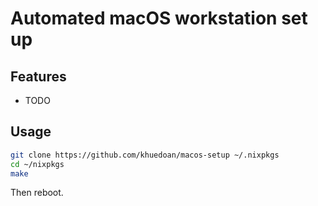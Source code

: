 # Automated macOS workstation set up

## Features

- TODO

## Usage

```sh
git clone https://github.com/khuedoan/macos-setup ~/.nixpkgs
cd ~/nixpkgs
make
```

Then reboot.
